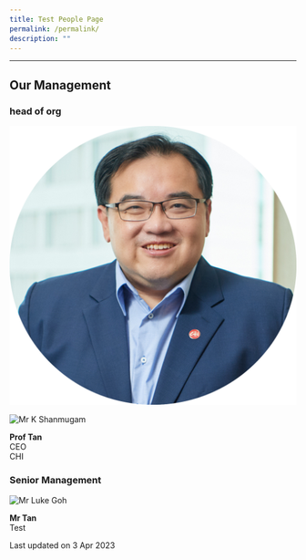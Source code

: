 ```yaml
---
title: Test People Page
permalink: /permalink/
description: ""
---
```

---
Our Management
---

### **head of org**
![](/images/Chairman.png)

<div class="img-gallery">
  <img alt="Mr K Shanmugam" title="Mr K Shanmugam" src="/images/1510806764644.jpg">
</div>
  <p><strong>Prof Tan</strong>
  <br>CEO
	<br>CHI</p>
  


### **Senior Management**

<div class="img-gallery">
  <img alt="Mr Luke Goh" title="Mr Luke Goh" src="/images/ps luke goh.jpg">
</div>
  <p><strong>Mr Tan</strong>
  <br>Test</p>



<p class="right-side-updated">Last updated on 3 Apr 2023</p>